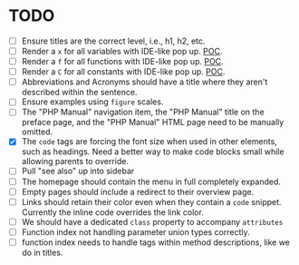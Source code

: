 # TODO

- [ ] Ensure titles are the correct level, i.e., h1, h2, etc.
- [ ] Render a `x` for all variables with IDE-like pop up. [POC](https://twitter.com/timacdonald87/status/1647049647729553408).
- [ ] Render a `f` for all functions with IDE-like pop up. [POC](https://twitter.com/timacdonald87/status/1647049647729553408).
- [ ] Render a `C` for all constants with IDE-like pop up. [POC](https://twitter.com/timacdonald87/status/1647049647729553408).
- [ ] Abbreviations and Acronyms should have a title where they aren't described within the sentence.
- [ ] Ensure examples using `figure` scales.
- [ ] The "PHP Manual" navigation item, the "PHP Manual" title on the preface page, and the "PHP Manual" HTML page need to be manually omitted.
- [x] The `code` tags are forcing the font size when used in other elements, such as headings. Need a better way to make code blocks small while allowing parents to override.
- [ ] Pull "see also" up into sidebar
- [ ] The homepage should contain the menu in full completely expanded.
- [ ] Empty pages should include a redirect to their overview page.
- [ ] Links should retain their color even when they contain a `code` snippet. Currently the inline code overrides the link color.
- [ ] We should have a dedicated `class` property to accompany `attributes`
- [ ] Function index not handling parameter union types correctly.
- [ ] function index needs to handle tags within method descriptions, like we do in titles.
